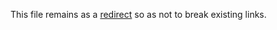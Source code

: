 This file remains as a [redirect](Minecraft/OptifineSettings.md) so as not to break existing links. 
